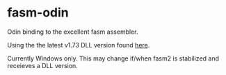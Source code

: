 # fasm-odin

Odin binding to the excellent fasm assembler.

Using the the latest v1.73 DLL version found [here](https://board.flatassembler.net/topic.php?t=6239).

Currently Windows only. This may change if/when fasm2 is stabilized and receieves a DLL version.
